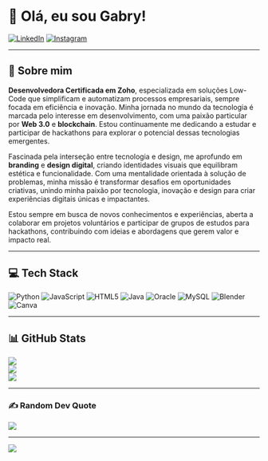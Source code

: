 # 👋 Olá, eu sou Gabry!

[![LinkedIn](https://img.shields.io/badge/LinkedIn-%230077B5.svg?logo=linkedin&logoColor=white)](https://linkedin.com/in/gabriellicristinabio) [![Instagram](https://img.shields.io/badge/Instagram-%23E4405F.svg?logo=Instagram&logoColor=white)](https://instagram.com/nebulosaedit)

---

## 🚀 Sobre mim
**Desenvolvedora Certificada em Zoho**, especializada em soluções Low-Code que simplificam e automatizam processos empresariais, sempre focada em eficiência e inovação. Minha jornada no mundo da tecnologia é marcada pelo interesse em desenvolvimento, com uma paixão particular por **Web 3.0** e **blockchain**. Estou continuamente me dedicando a estudar e participar de hackathons para explorar o potencial dessas tecnologias emergentes.

Fascinada pela interseção entre tecnologia e design, me aprofundo em **branding** e **design digital**, criando identidades visuais que equilibram estética e funcionalidade. Com uma mentalidade orientada à solução de problemas, minha missão é transformar desafios em oportunidades criativas, unindo minha paixão por tecnologia, inovação e design para criar experiências digitais únicas e impactantes.

Estou sempre em busca de novos conhecimentos e experiências, aberta a colaborar em projetos voluntários e participar de grupos de estudos para hackathons, contribuindo com ideias e abordagens que gerem valor e impacto real.

---

## 💻 Tech Stack
![Python](https://img.shields.io/badge/python-3670A0?style=for-the-badge&logo=python&logoColor=ffdd54) 
![JavaScript](https://img.shields.io/badge/javascript-%23323330.svg?style=for-the-badge&logo=javascript&logoColor=%23F7DF1E) 
![HTML5](https://img.shields.io/badge/html5-%23E34F26.svg?style=for-the-badge&logo=html5&logoColor=white) 
![Java](https://img.shields.io/badge/java-%23ED8B00.svg?style=for-the-badge&logo=java&logoColor=white) 
![Oracle](https://img.shields.io/badge/Oracle-F80000?style=for-the-badge&logo=oracle&logoColor=white) 
![MySQL](https://img.shields.io/badge/mysql-%2300f.svg?style=for-the-badge&logo=mysql&logoColor=white) 
![Blender](https://img.shields.io/badge/blender-%23F5792A.svg?style=for-the-badge&logo=blender&logoColor=white) 
![Canva](https://img.shields.io/badge/Canva-%2300C4CC.svg?style=for-the-badge&logo=Canva&logoColor=white)

---

## 📊 GitHub Stats
![](https://github-readme-stats.vercel.app/api?username=gabriellicristina&theme=city_light&hide_border=false&include_all_commits=true&count_private=true)<br/>
![](https://github-readme-streak-stats.herokuapp.com/?user=gabriellicristina&theme=city_light&hide_border=false)<br/>
![](https://github-readme-stats.vercel.app/api/top-langs/?username=gabriellicristina&theme=city_light&hide_border=false&include_all_commits=true&count_private=true&layout=compact)

---

### ✍️ Random Dev Quote
![](https://quotes-github-readme.vercel.app/api?type=horizontal&theme=light)

---

[![](https://visitcount.itsvg.in/api?id=gabriellicristina&icon=0&color=0)](https://visitcount.itsvg.in)
